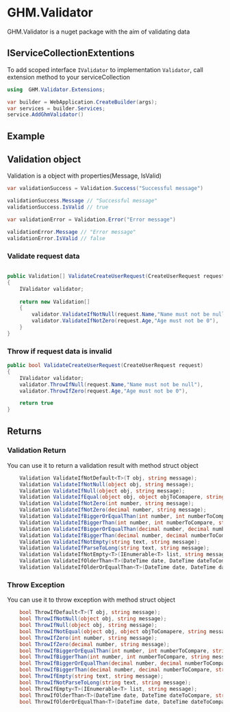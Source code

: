 # GHM.Validator

GHM.Validator is a nuget package with the aim of validating data

## IServiceCollectionExtentions

To add scoped interface `IValidator` to implementation `Validator`, call extension method to your serviceCollection

```csharp
using  GHM.Validator.Extensions;

var builder = WebApplication.CreateBuilder(args);
var services = builder.Services;
service.AddGhmValidator()
```

## Example

## Validation object
Validation is a object with properties(Message, IsValid)
```csharp
var validationSuccess = Validation.Success("Successful message")

validationSuccess.Message // "Successful message"
validationSuccess.IsValid // true

var validationError = Validation.Error("Error message")

validationError.Message // "Error message"
validationError.IsValid // false

```

### Validate request data
```csharp

public Validation[] ValidateCreateUserRequest(CreateUserRequest request)
{
    IValidator validator;
    
    return new Validation[]
    {
        validator.ValidateIfNotNull(request.Name,"Name must not be null"),
        validator.ValidateIfNotZero(request.Age,"Age must not be 0"),
    }
}
```

### Throw if request data is invalid
```csharp
public bool ValidateCreateUserRequest(CreateUserRequest request)
{
    IValidator validator;
    validator.ThrowIfNull(request.Name,"Name must not be null"),
    validator.ThrowIfZero(request.Age,"Age must not be 0"),

    return true
}
```

## Returns

### Validation Return

You can use it to return a validation result with method struct object 

```csharp
    Validation ValidateIfNotDefault<T>(T obj, string message);
    Validation ValidateIfNotNull(object obj, string message);
    Validation ValidateIfNull(object obj, string message);
    Validation ValidateIfEqual(object obj, object objToComapere, string message);
    Validation ValidateIfNotZero(int number, string message);
    Validation ValidateIfNotZero(decimal number, string message);
    Validation ValidateIfBiggerOrEqualThan(int number, int numberToCompare, string message);
    Validation ValidateIfBiggerThan(int number, int numberToCompare, string message);
    Validation ValidateIfBiggerOrEqualThan(decimal number, decimal numberToCompare, string message);
    Validation ValidateIfBiggerThan(decimal number, decimal numberToCompare, string message);
    Validation ValidateIfNotEmpty(string text, string message);
    Validation ValidateIfParseToLong(string text, string message);
    Validation ValidateIfNotEmpty<T>(IEnumerable<T> list, string message);
    Validation ValidateIfOlderThan<T>(DateTime date, DateTime dateToCompare, string message);
    Validation ValidateIfOlderOrEqualThan<T>(DateTime date, DateTime dateToCompare, string message);
```

### Throw Exception

You can use it to throw exception with method struct object 

```csharp
    bool ThrowIfDefault<T>(T obj, string message);
    bool ThrowIfNotNull(object obj, string message);
    bool ThrowIfNull(object obj, string message);
    bool ThrowIfNotEqual(object obj, object objToComapere, string message);
    bool ThrowIfZero(int number, string message);
    bool ThrowIfZero(decimal number, string message);
    bool ThrowIfBiggerOrEqualThan(int number, int numberToCompare, string message);
    bool ThrowIfBiggerThan(int number, int numberToCompare, string message);
    bool ThrowIfBiggerOrEqualThan(decimal number, decimal numberToCompare, string message);
    bool ThrowIfBiggerThan(decimal number, decimal numberToCompare, string message);
    bool ThrowIfEmpty(string text, string message);
    bool ThrowIfNotParseToLong(string text, string message);
    bool ThrowIfEmpty<T>(IEnumerable<T> list, string message);
    bool ThrowIfOlderThan<T>(DateTime date, DateTime dateToCompare, string message);
    bool ThrowIfOlderOrEqualThan<T>(DateTime date, DateTime dateToCompare, string message);
```